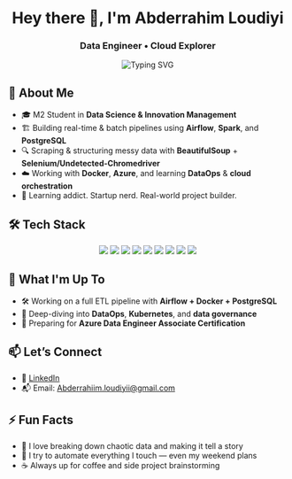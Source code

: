<h1 align="center">Hey there 👋, I'm Abderrahim Loudiyi</h1>
<h3 align="center">Data Engineer • Cloud Explorer</h3>

<p align="center">
  <img src="https://readme-typing-svg.demolab.com?font=Fira+Code&pause=1000&center=true&vCenter=true&width=500&lines=Turning+data+into+insights.;Automating+data%2C+one+pipeline+at+a+time.;Passionate+about+tech+for+Africa.;Open+source+everything+I+can." alt="Typing SVG" />
</p>



## 🧠 About Me

- 🎓 M2 Student in **Data Science & Innovation Management**
- 🏗️ Building real-time & batch pipelines using **Airflow**, **Spark**, and **PostgreSQL**
- 🔍 Scraping & structuring messy data with **BeautifulSoup** + **Selenium/Undetected-Chromedriver**
- ☁️ Working with **Docker**, **Azure**, and learning **DataOps** & **cloud orchestration**
- 🧠 Learning addict. Startup nerd. Real-world project builder.



## 🛠️ Tech Stack

<p align="center">
  <img src="https://img.shields.io/badge/Python-3670A0?style=for-the-badge&logo=python&logoColor=ffdd54"/>
  <img src="https://img.shields.io/badge/SQL-025E8C?style=for-the-badge&logo=postgresql&logoColor=white"/>
  <img src="https://img.shields.io/badge/Apache%20Airflow-017CEE?style=for-the-badge&logo=apacheairflow&logoColor=white"/>
  <img src="https://img.shields.io/badge/Apache%20Spark-E25A1C?style=for-the-badge&logo=apachespark&logoColor=white"/>
  <img src="https://img.shields.io/badge/Snowflake-29B5E8?style=for-the-badge&logo=snowflake&logoColor=white"/>
  <img src="https://img.shields.io/badge/Docker-2496ED?style=for-the-badge&logo=docker&logoColor=white"/>
  <img src="https://img.shields.io/badge/Azure-0078D4?style=for-the-badge&logo=microsoftazure&logoColor=white"/>
  <img src="https://img.shields.io/badge/Linux-FCC624?style=for-the-badge&logo=linux&logoColor=black"/>
  <img src="https://img.shields.io/badge/Power%20BI-F2C811?style=for-the-badge&logo=powerbi&logoColor=black"/>
</p>



## 🚀 What I'm Up To

- 🛠️ Working on a full ETL pipeline with **Airflow + Docker + PostgreSQL**
- 🧠 Deep-diving into **DataOps**, **Kubernetes**, and **data governance**
- 🌱 Preparing for **Azure Data Engineer Associate Certification**


## 📫 Let’s Connect

- 💼 [LinkedIn](https://www.linkedin.com/in/loudiyiabderrahim)
- 📬 Email: Abderrahiim.loudiyii@gmail.com



## ⚡ Fun Facts

- 🧩 I love breaking down chaotic data and making it tell a story
- 🤖 I try to automate everything I touch — even my weekend plans
- ☕ Always up for coffee and side project brainstorming



